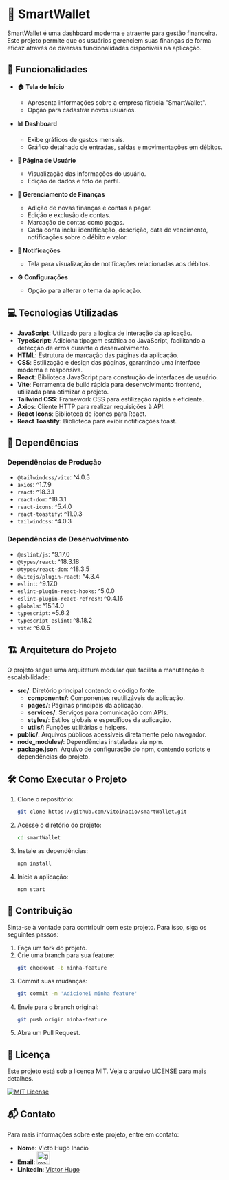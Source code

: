 # 💼 SmartWallet

SmartWallet é uma dashboard moderna e atraente para gestão financeira. Este projeto permite que os usuários gerenciem suas finanças de forma eficaz através de diversas funcionalidades disponíveis na aplicação.

## 🌟 Funcionalidades

- **🏠 Tela de Início**
  - Apresenta informações sobre a empresa fictícia "SmartWallet".
  - Opção para cadastrar novos usuários.

- **📊 Dashboard**
  - Exibe gráficos de gastos mensais.
  - Gráfico detalhado de entradas, saídas e movimentações em débitos.

- **👤 Página de Usuário**
  - Visualização das informações do usuário.
  - Edição de dados e foto de perfil.

- **💸 Gerenciamento de Finanças**
  - Adição de novas finanças e contas a pagar.
  - Edição e exclusão de contas.
  - Marcação de contas como pagas.
  - Cada conta inclui identificação, descrição, data de vencimento, notificações sobre o débito e valor.

- **🔔 Notificações**
  - Tela para visualização de notificações relacionadas aos débitos.

- **⚙️ Configurações**
  - Opção para alterar o tema da aplicação.

## 💻 Tecnologias Utilizadas

- **JavaScript**: Utilizado para a lógica de interação da aplicação.
- **TypeScript**: Adiciona tipagem estática ao JavaScript, facilitando a detecção de erros durante o desenvolvimento.
- **HTML**: Estrutura de marcação das páginas da aplicação.
- **CSS**: Estilização e design das páginas, garantindo uma interface moderna e responsiva.
- **React**: Biblioteca JavaScript para construção de interfaces de usuário.
- **Vite**: Ferramenta de build rápida para desenvolvimento frontend, utilizada para otimizar o projeto.
- **Tailwind CSS**: Framework CSS para estilização rápida e eficiente.
- **Axios**: Cliente HTTP para realizar requisições à API.
- **React Icons**: Biblioteca de ícones para React.
- **React Toastify**: Biblioteca para exibir notificações toast.

## 🚀 Dependências

### Dependências de Produção
- `@tailwindcss/vite`: ^4.0.3
- `axios`: ^1.7.9
- `react`: ^18.3.1
- `react-dom`: ^18.3.1
- `react-icons`: ^5.4.0
- `react-toastify`: ^11.0.3
- `tailwindcss`: ^4.0.3

### Dependências de Desenvolvimento
- `@eslint/js`: ^9.17.0
- `@types/react`: ^18.3.18
- `@types/react-dom`: ^18.3.5
- `@vitejs/plugin-react`: ^4.3.4
- `eslint`: ^9.17.0
- `eslint-plugin-react-hooks`: ^5.0.0
- `eslint-plugin-react-refresh`: ^0.4.16
- `globals`: ^15.14.0
- `typescript`: ~5.6.2
- `typescript-eslint`: ^8.18.2
- `vite`: ^6.0.5

## 🏗️ Arquitetura do Projeto

O projeto segue uma arquitetura modular que facilita a manutenção e escalabilidade:

- **src/**: Diretório principal contendo o código fonte.
  - **components/**: Componentes reutilizáveis da aplicação.
  - **pages/**: Páginas principais da aplicação.
  - **services/**: Serviços para comunicação com APIs.
  - **styles/**: Estilos globais e específicos da aplicação.
  - **utils/**: Funções utilitárias e helpers.
- **public/**: Arquivos públicos acessíveis diretamente pelo navegador.
- **node_modules/**: Dependências instaladas via npm.
- **package.json**: Arquivo de configuração do npm, contendo scripts e dependências do projeto.

## 🛠️ Como Executar o Projeto

1. Clone o repositório:
    ```bash
    git clone https://github.com/vitoinacio/smartWallet.git
    ```
2. Acesse o diretório do projeto:
    ```bash
    cd smartWallet
    ```
3. Instale as dependências:
    ```bash
    npm install
    ```
4. Inicie a aplicação:
    ```bash
    npm start
    ```

## 🤝 Contribuição

Sinta-se à vontade para contribuir com este projeto. Para isso, siga os seguintes passos:

1. Faça um fork do projeto.
2. Crie uma branch para sua feature:
    ```bash
    git checkout -b minha-feature
    ```
3. Commit suas mudanças:
    ```bash
    git commit -m 'Adicionei minha feature'
    ```
4. Envie para o branch original:
    ```bash
    git push origin minha-feature
    ```
5. Abra um Pull Request.

## 📄 Licença

Este projeto está sob a licença MIT. Veja o arquivo [LICENSE](LICENSE) para mais detalhes.

[![MIT License](https://img.shields.io/badge/License-MIT-green.svg)](https://choosealicense.com/licenses/mit/)

## 📬 Contato

Para mais informações sobre este projeto, entre em contato:

- **Nome**: Victo Hugo Inacio
- **Email**: <a href="mailto:victor.hugo.ina10@gmail.com" target="_blank">
    <img src="https://img.shields.io/static/v1?message=Gmail&logo=gmail&label=&color=D14836&logoColor=white&labelColor=&style=for-the-badge" height="30" alt="gmail logo"  />
  </a>
- **LinkedIn**: [Victor Hugo](https://www.linkedin.com/in/victorhugoinacio/)
